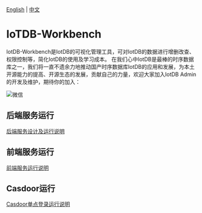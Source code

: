 <!--

    Licensed to the Apache Software Foundation (ASF) under one
    or more contributor license agreements.  See the NOTICE file
    distributed with this work for additional information
    regarding copyright ownership.  The ASF licenses this file
    to you under the Apache License, Version 2.0 (the
    "License"); you may not use this file except in compliance
    with the License.  You may obtain a copy of the License at
    
        http://www.apache.org/licenses/LICENSE-2.0
    
    Unless required by applicable law or agreed to in writing,
    software distributed under the License is distributed on an
    "AS IS" BASIS, WITHOUT WARRANTIES OR CONDITIONS OF ANY
    KIND, either express or implied.  See the License for the
    specific language governing permissions and limitations
    under the License.

-->

[English](./README.md) | [中文](./README_zh.md)

# IoTDB-Workbench

IotDB-Workbench是IotDB的可视化管理工具，可对IotDB的数据进行增删改查、权限控制等，简化IotDB的使用及学习成本。
在我们心中IotDB是最棒的时序数据库之一，我们将一直不遗余力地推动国产时序数据库IotDB的应用和发展，为本土开源能力的提高、开源生态的发展，贡献自己的力量，欢迎大家加入IotDB Admin的开发及维护，期待你的加入：

![微信](backend/doc/image/wechat.png)

## 后端服务运行

[后端服务设计及运行说明](backend/README.md)

## 前端服务运行

[前端服务运行说明](frontend/README.md)

## Casdoor运行

[Casdoor单点登录运行说明](casdoor.md)
